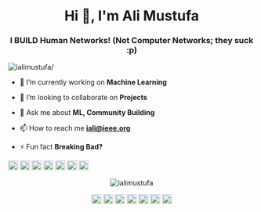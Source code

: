 <h1 align="center">Hi 👋, I'm Ali Mustufa</h1>
<h3 align="center">I BUILD Human Networks! (Not Computer Networks; they suck :p)</h3>
<p align="left"> <img src=https://komarev.com/ghpvc/?username=ialimustufa alt=ialimustufa/> </p>

- 🔭 I’m currently working on **Machine Learning**

- 👯 I’m looking to collaborate on **Projects**

- 💬 Ask me about **ML, Community Building**

- 📫 How to reach me **iali@ieee.org**

- ⚡ Fun fact **Breaking Bad?**

<p align="left"><img src=https://konpa.github.io/devicon/devicon.git/icons/css3/css3-original-wordmark.svg alt=css3 width="20" height="20"/> <img src=https://konpa.github.io/devicon/devicon.git/icons/html5/html5-original-wordmark.svg alt=html5 width="20" height="20"/> <img src=https://konpa.github.io/devicon/devicon.git/icons/javascript/javascript-original.svg alt=javascript width="20" height="20"/> <img src=https://konpa.github.io/devicon/devicon.git/icons/mysql/mysql-original-wordmark.svg alt=mysql width="20" height="20"/> <img src=https://konpa.github.io/devicon/devicon.git/icons/php/php-original.svg alt=php width="20" height="20"/> <img src=https://konpa.github.io/devicon/devicon.git/icons/nodejs/nodejs-original-wordmark.svg alt=nodejs width="20" height="20"/> <img src=https://konpa.github.io/devicon/devicon.git/icons/python/python-original-wordmark.svg alt=python width="20" height="20"/></p><p align="center"> <img src=https://github-readme-stats.vercel.app/api?username=ialimustufa&show_icons=true alt=ialimustufa /> </p>

<p align="center">
<a href=https://dev.to/ialimustufa target="blank"><img align="center" src=https://cdn.jsdelivr.net/npm/simple-icons@3.0.1/icons/dev-dot-to.svg alt="ialimustufa" height="20" width="20" /></a>
<a href=https://twitter.com/ialimustufa target="blank"><img align="center" src=https://cdn.jsdelivr.net/npm/simple-icons@3.0.1/icons/twitter.svg alt="ialimustufa" height="20" width="20" /></a>
<a href=https://linkedin.com/in/ialimustufa target="blank"><img align="center" src=https://cdn.jsdelivr.net/npm/simple-icons@3.0.1/icons/linkedin.svg alt="ialimustufa" height="20" width="20" /></a>
<a href=https://stackoverflow.com/ialimustufa target="blank"><img align="center" src=https://cdn.jsdelivr.net/npm/simple-icons@3.0.1/icons/stackoverflow.svg alt="ialimustufa" height="20" width="20" /></a>
<a href=https://kaggle.com/ialimustufa target="blank"><img align="center" src=https://cdn.jsdelivr.net/npm/simple-icons@3.0.1/icons/kaggle.svg alt="ialimustufa" height="20" width="20" /></a>
<a href=https://fb.com/ialimustufa target="blank"><img align="center" src=https://cdn.jsdelivr.net/npm/simple-icons@3.0.1/icons/facebook.svg alt="ialimustufa" height="20" width="20" /></a>
<a href=https://instagram.com/ialimustufa target="blank"><img align="center" src=https://cdn.jsdelivr.net/npm/simple-icons@3.0.1/icons/instagram.svg alt="ialimustufa" height="20" width="20" /></a>
</p>
